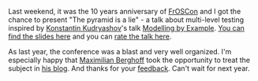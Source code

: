 Last weekend, it was the 10 years anniversary of [FrOSCon] and I got the chance to present "The pyramid is a lie" - a talk about multi-level testing inspired by [Konstantin Kudryashov][everzet]'s talk [Modelling by Example]. [You can find the slides here][slides] and you can [rate the talk here][joindin].

As last year, the conference was a blast and very well organized. I'm especially happy that [Maximilian Berghoff] took the opportunity to treat the subject in [his blog]. And thanks for your [feedback]. Can't wait for next year.

[FrOSCon]: https://www.froscon.de
[slides]: static/res/the_pyramid_is_a_lie_slides.pdf
[joindin]: https://joind.in/talk/view/15041
[Modelling by Example]: https://skillsmatter.com/skillscasts/5899-modelling-by-example
[everzet]: https://twitter.com/everzet
[Maximilian Berghoff]: https://twitter.com/ElectricMaxxx
[his blog]: https://blog.mayflower.de/5309-Testen-an-der-Domain.html
[feedback]: https://twitter.com/ElectricMaxxx/status/635079976753209344